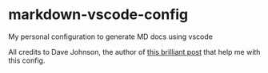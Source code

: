 # markdown-vscode-config

My personal configuration to generate MD docs using vscode

All credits to Dave Johnson, the author of [this brilliant post](https://thisdavej.com/build-an-amazing-markdown-editor-using-visual-studio-code-and-pandoc/) that help me with this config.

